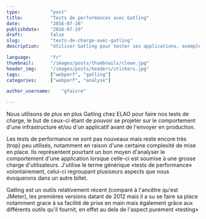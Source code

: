 ```yaml
---
type:           "post"
title:          "Tests de performances avec Gatling"
date:           "2016-07-28"
publishdate:    "2016-07-29"
draft:          false
slug:           "tests-de-charge-avec-gatling"
description:    "Utiliser Gatling pour tester ses applications, exemple de code et explications, comment faire des tests de performance avancés, structure des scénarios, alimentation en données de test, gestion de la session utilisateur."

language:       "fr"
thumbnail:      "/images/posts/thumbnails/clown.jpg"
header_img:     "/images/posts/headers/stickers.jpg"
tags:           ["webperf", "gatling"]
categories:     ["webperf", "analyse"]

author_username:    "gfaivre"

---
```


Nous utilisons de plus en plus Gatling chez ELAO pour faire nos tests de charge, le but de ceux-ci étant de pouvoir se projeter sur le comportement d'une infrastructure et/ou d'un applicatif avant de l'envoyer en production.

Les tests de performance ne sont pas nouveaux mais reste encore très (trop) peu utilisés, notamment en raison d'une certaine complexité de mise en place. Ils représentent pourtant un bon moyen d'analyser le comportement d'une application lorsque celle-ci est soumise à une grosse charge d'utilisateurs. 
J'utilise le terme générique «tests de performance» volontairement, celui-ci regroupant plusiseurs aspects que nous évoquerons dans un autre billet.

Gatling est un outils relativement récent (comparé à l'ancêtre qu'est JMeter), les premières versions datant de 2012 mais il a su se faire sa place notamment grace à sa facilité de prise en main mais également grâce aux différents outils qu'il fournit, en effet au dela de l'aspect purement «testing» 